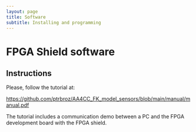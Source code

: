 ```yaml
---
layout: page
title: Software
subtitle: Installing and programming
---
```


# FPGA Shield software
## Instructions
Please, follow the tutorial at:

<https://github.com/ptrbroz/AA4CC_FK_model_sensors/blob/main/manual/manual.pdf>

The tutorial includes a communication demo between a PC and the FPGA development board with the FPGA shield.